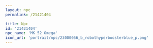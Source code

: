 ```yaml
---
layout: npc
permalink: /21421404

title: Npc
id: '21421404'
npc_name: 'MK 52 Omega'
icon_url: 'portrait/npc/23000056_b_robothyperboosterblue_p.png'
---
```

